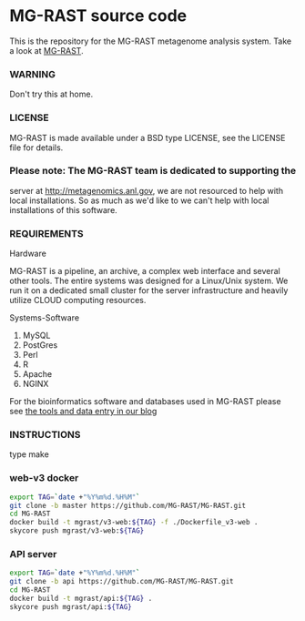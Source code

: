 MG-RAST source code 
===================

This is the repository for the MG-RAST metagenome analysis system.
Take a look at [MG-RAST](http://metagenomics.anl.gov).

### WARNING
Don't try this at home.

### LICENSE
MG-RAST is made available under a BSD type LICENSE, see the LICENSE
file for details.

### Please note: The MG-RAST team is dedicated to supporting the
server at http://metagenomics.anl.gov, we are not resourced to help
with local installations. So as much as we'd like to we can't help
with local installations of this software.


### REQUIREMENTS 

Hardware 

MG-RAST is a pipeline, an archive, a complex
web interface and several other tools. The entire systems was designed
for a Linux/Unix system. We run it on a dedicated small cluster for
the server infrastructure and heavily utilize CLOUD computing
resources.

Systems-Software

1. MySQL 
2. PostGres 
3. Perl 
4. R 
5. Apache
6. NGINX

For the bioinformatics software and databases used in MG-RAST please see 
[the tools and data entry in our blog](http://blog.metagenomics.anl.gov/tools-and-data-used-in-mg-rast/)



### INSTRUCTIONS 
type make


### web-v3 docker

```bash
export TAG=`date +"%Y%m%d.%H%M"`
git clone -b master https://github.com/MG-RAST/MG-RAST.git
cd MG-RAST
docker build -t mgrast/v3-web:${TAG} -f ./Dockerfile_v3-web .
skycore push mgrast/v3-web:${TAG}
```

### API server

```bash
export TAG=`date +"%Y%m%d.%H%M"`
git clone -b api https://github.com/MG-RAST/MG-RAST.git
cd MG-RAST
docker build -t mgrast/api:${TAG} .
skycore push mgrast/api:${TAG}
```

